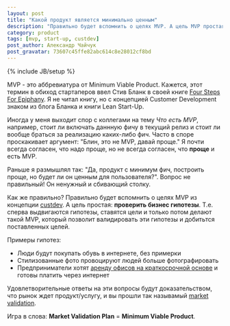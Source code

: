 ```yaml
---
layout: post
title: "Какой продукт является минимально ценным"
description: "Правильно будет вспомнить о целях MVP. А цель MVP простая: проверить бизнес гипотезы. Т.е. сперва выдвигаются гипотезы, ставятся цели и только потом делают такой MVP, который позволит валидировать эти гипотезы и добитьтся поставленных целей"
category: product
tags: [mvp, start-up, custdev]
post_author: Александр Чайчук
post_gravatar: 73607c45ffe82abc614c8e28012cf8bd
---
```

{% include JB/setup %}

MVP - это аббревиатура от Minimum Viable Product. Кажется, этот термин в обиход стартаперов ввел Стив Бланк в своей книге [Four Steps For Epiphany](http://www.amazon.com/Four-Steps-Epiphany-Successful-Strategies/dp/0976470705). Я не читал книгу, но с концепцией Customer Development знаком из блога Бланка и книги Lean Start-Up. 

Иногда у меня выходит спор с коллегами на тему *Что есть MVP*, например, стоит ли включать даннную фичу в текущий релиз и стоит ли вообще браться за реализацию каких-либо фич. Часто в споре проскакивает аргумент: "Блин, это не MVP, давай проще." Я почти всегда согласен, что надо проще, но не всегда согласен, что __проще__ и есть MVP. 

Раньше я размышлял так: "Да, продукт с минимум фич, построить проще, но будет ли он ценным для пользователя?". Вопрос не правильный! Он ненужный и сбивающий столку.  

Как же правильно? Правильно будет вспомнить о целях MVP из концепции [custdev](http://steveblank.com/category/customer-development/). А цель простая: __проверить бизнес гипотезы__. Т.е. сперва выдвигаются гипотезы, ставятся цели и только потом делают такой MVP, который позволит валидировать эти гипотезы и добитьтся поставленных целей. 

Примеры гипотез:

 * Люди будут покупать обувь в интернете, без примерки
 * Стилизованные фото провоцируют людей больше фотографировать 
 * Предприниматели хотят [аренду офисов на краткосрочной основе](http://everdesk.ru) и готовы платить через интернет

Удовлетворительные ответы на эти вопросы будут доказательством, что рынок ждет продукт/услугу, и вы прошли так называмый [market validation](http://www.quora.com/What-and-how-important-is-market-validation).  

Игра в слова: __Market Validation Plan__ = __Minimum Viable Product__.